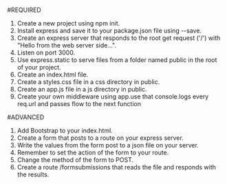 #REQUIRED

1. Create a new project using npm init.
2. Install express and save it to your package.json file using --save.
3. Create an express server that responds to the root get request ('/') with "Hello from the web server side...".
4. Listen on port 3000.
5. Use express.static to serve files from a folder named public in the root of your project.
6. Create an index.html file.
7. Create a styles.css file in a css directory in public.
8. Create an app.js file in a js directory in public.
9. Create your own middleware using app.use that console.logs every req.url and passes flow to the next function

#ADVANCED
1. Add Bootstrap to your index.html.
2. Create a form that posts to a route on your express server.
3. Write the values from the form post to a json file on your server.
4. Remember to set the action of the form to your route.
5. Change the method of the form to POST.
6. Create a route /formsubmissions that reads the file and responds with the results.